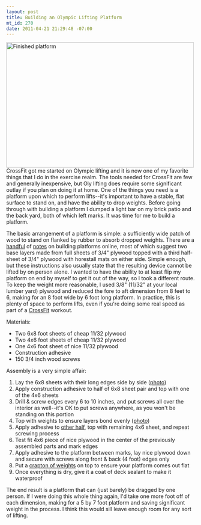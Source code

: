 ```yaml
--- 
layout: post
title: Building an Olympic Lifting Platform
mt_id: 270
date: 2011-04-21 21:29:48 -07:00
---
```

<a href="http://www.flickr.com/photos/dinomite/5510688763/in/set-72157626102609509/"><img alt="Finished platform" src="http://farm6.static.flickr.com/5174/5510688763_2a99df1c6d.jpg" width="500" height="333" class="mt-image-right" /></a>
CrossFit got me started on Olympic lifting and it is now one of my favorite things that I do in the exercise realm.  The tools needed for CrossFit are few and generally inexpensive, but Oly lifting does require some significant outlay if you plan on doing it at home.  One of the things you need is a platform upon which to perform lifts--it's important to have a stable, flat surface to stand on, and have the ability to drop weights.  Before going through with building a platform I dumped a light bar on my brick patio and the back yard, both of which left marks.  It was time for me to build a platform.

The basic arrangement of a platform is simple: a sufficiently wide patch of wood to stand on flanked by rubber to absorb dropped weights.  There are a [handful](http://straighttothebar.com/articles/2009/03/diy_how_to_build_an_olympic_we/index.html) of [notes](http://board.crossfit.com/showthread.php?t=20752) on building platforms online, most of which suggest two base layers made from full sheets of 3/4" plywood topped with a third half-sheet of 3/4" plywood with horestall mats on either side.  Simple enough, but these instructions also usually state that the resulting device cannot be lifted by on person alone.  I wanted to have the ability to at least flip my platform on end by myself to get it out of the way, so I took a different route.  To keep the weight more reasonable, I used 3/8" (11/32" at your local lumber yard) plywood and reduced the fore to aft dimension from 8 feet to 6, making for an 8 foot wide by 6 foot long platform.  In practice, this is plenty of space to perform lifts, even if you're doing some real speed as part of a <a href="http://crossfit.com">CrossFit</a> workout.

Materials:

 - Two 6x8 foot sheets of cheap 11/32 plywood
 - Two 4x6 foot sheets of cheap 11/32 plywood
 - One 4x6 foot sheet of nice 11/32 plywood
 - Construction adhesive
 - 150 3/4 inch wood screws

Assembly is a very simple affair:

 1.  Lay the 6x8 sheets with their long edges side by side (<a href="http://www.flickr.com/photos/dinomite/5510660609/in/set-72157626102609509/">photo</a>)
 2.  Apply construction adhesive to half of 6x8 sheet pair and top with one of the 4x6 sheets
 3.  Drill & screw edges every 6 to 10 inches, and put screws all over the interior as well--it's OK to put screws anywhere, as you won't be standing on this portion
 4.  Top with weights to ensure layers bond evenly  (<a href="http://www.flickr.com/photos/dinomite/5510661483/in/set-72157626102609509/">photo</a>)
 5.  Apply adhesive to <a href="http://www.flickr.com/photos/dinomite/5511260930/in/set-72157626102609509/">other half</a>, top with remaining 4x6 sheet, and repeat screwing process
 6.  Test fit 4x6 piece of nice plywood in the center of the previously assembled parts and mark edges
 7.  Apply adhesive to the platform between marks, lay nice plywood down and secure with screws along front & back (4 foot) edges only
 8.  Put a <a href="http://www.flickr.com/photos/dinomite/5510663107/in/set-72157626102609509/">crapton of weights</a> on top to ensure your platform comes out flat
 9.  Once everything is dry, give it a coat of deck sealant to make it waterproof

The end result is a platform that can (just barely) be dragged by one person.  If I were doing this whole thing again, I'd take one more foot off of each dimension, making for a 5 by 7 foot platform and saving significant weight in the process.  I think this would sill leave enough room for any sort of lifting. 
